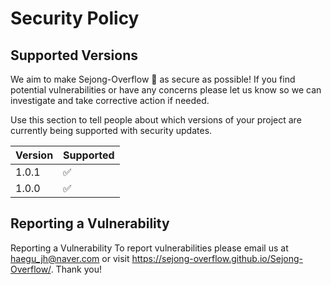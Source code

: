 # Security Policy

## Supported Versions

We aim to make Sejong-Overflow 🚀 as secure as possible! If you find potential vulnerabilities or have any concerns please let us know so we can investigate and take corrective action if needed.

Use this section to tell people about which versions of your project are
currently being supported with security updates.

| Version | Supported          |
| ------- | ------------------ |
| 1.0.1   | :white_check_mark: |
| 1.0.0   | :white_check_mark: |

## Reporting a Vulnerability

Reporting a Vulnerability
To report vulnerabilities please email us at haegu_jh@naver.com or visit https://sejong-overflow.github.io/Sejong-Overflow/. Thank you!
